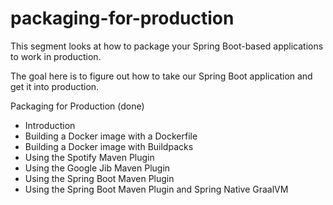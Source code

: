 # packaging-for-production

This segment looks at how to package your Spring Boot-based applications to work in production. 

The goal here is to figure out how to take our Spring Boot application and get it into production. 


Packaging for Production (done)

* Introduction 
* Building a Docker image with a Dockerfile
* Building a Docker image with Buildpacks
* Using the Spotify Maven Plugin
* Using the Google Jib Maven Plugin
* Using the Spring Boot Maven Plugin
* Using the Spring Boot Maven Plugin and Spring Native GraalVM
